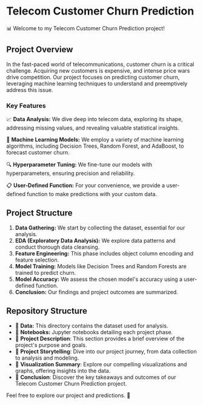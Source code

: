  # Telecom Customer Churn Prediction

📊 Welcome to my Telecom Customer Churn Prediction project!

## Project Overview

In the fast-paced world of telecommunications, customer churn is a critical challenge. Acquiring new customers is expensive, and intense price wars drive competition. Our project focuses on predicting customer churn, leveraging machine learning techniques to understand and preemptively address this issue.

### Key Features

📈 **Data Analysis:** We dive deep into telecom data, exploring its shape, addressing missing values, and revealing valuable statistical insights.

🤖 **Machine Learning Models:** We employ a variety of machine learning algorithms, including Decision Trees, Random Forest, and AdaBoost, to forecast customer churn.

🔍 **Hyperparameter Tuning:** We fine-tune our models with hyperparameters, ensuring precision and reliability.

📋 **User-Defined Function:** For your convenience, we provide a user-defined function to make predictions with your custom data.

## Project Structure

1. **Data Gathering:** We start by collecting the dataset, essential for our analysis.
2. **EDA (Exploratory Data Analysis):** We explore data patterns and conduct thorough data cleansing.
3. **Feature Engineering:** This phase includes object column encoding and feature selection.
4. **Model Training:** Models like Decision Trees and Random Forests are trained to predict churn.
5. **Model Accuracy:** We assess the chosen model's accuracy using a user-defined function.
6. **Conclusion:** Our findings and project outcomes are summarized.

## Repository Structure

- 📁 **Data:** This directory contains the dataset used for analysis.
- 📁 **Notebooks:** Jupyter notebooks detailing each project phase.
- 📁 **Project Description**: This section provides a brief overview of the project's purpose and goals.
- 📁 **Project Storytelling**: Dive into our project journey, from data collection to analysis and modeling.
- 📁 **Visualization Summary**: Explore our compelling visualizations and graphs, offering insights into the data.
- 📁 **Conclusion**: Discover the key takeaways and outcomes of our Telecom Customer Churn Prediction project.
  
Feel free to explore our project and predictions. 🚀
